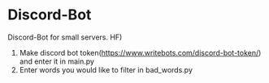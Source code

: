 # Discord-Bot
Discord-Bot for small servers. HF)
1) Make discord bot token(https://www.writebots.com/discord-bot-token/) and enter it in main.py
2) Enter words you would like to filter in bad_words.py
